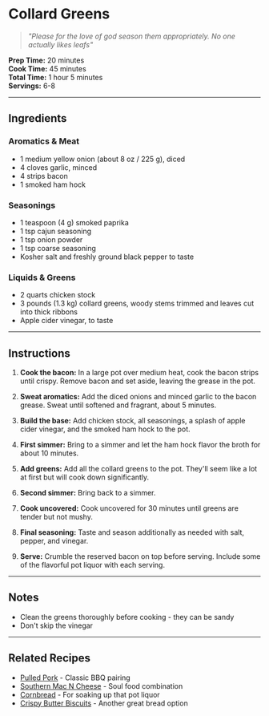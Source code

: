 # Collard Greens

> *"Please for the love of god season them appropriately. No one actually likes leafs"*

**Prep Time:** 20 minutes  
**Cook Time:** 45 minutes  
**Total Time:** 1 hour 5 minutes  
**Servings:** 6-8  

---

## Ingredients

### Aromatics & Meat
- 1 medium yellow onion (about 8 oz / 225 g), diced
- 4 cloves garlic, minced
- 4 strips bacon
- 1 smoked ham hock

### Seasonings
- 1 teaspoon (4 g) smoked paprika
- 1 tsp cajun seasoning
- 1 tsp onion powder
- 1 tsp coarse seasoning
- Kosher salt and freshly ground black pepper to taste

### Liquids & Greens
- 2 quarts chicken stock
- 3 pounds (1.3 kg) collard greens, woody stems trimmed and leaves cut into thick ribbons
- Apple cider vinegar, to taste

---

## Instructions

1. **Cook the bacon:** In a large pot over medium heat, cook the bacon strips until crispy. Remove bacon and set aside, leaving the grease in the pot.

2. **Sweat aromatics:** Add the diced onions and minced garlic to the bacon grease. Sweat until softened and fragrant, about 5 minutes.

3. **Build the base:** Add chicken stock, all seasonings, a splash of apple cider vinegar, and the smoked ham hock to the pot.

4. **First simmer:** Bring to a simmer and let the ham hock flavor the broth for about 10 minutes.

5. **Add greens:** Add all the collard greens to the pot. They'll seem like a lot at first but will cook down significantly.

6. **Second simmer:** Bring back to a simmer.

7. **Cook uncovered:** Cook uncovered for 30 minutes until greens are tender but not mushy.

8. **Final seasoning:** Taste and season additionally as needed with salt, pepper, and vinegar.

9. **Serve:** Crumble the reserved bacon on top before serving. Include some of the flavorful pot liquor with each serving.

---

## Notes

- Clean the greens thoroughly before cooking - they can be sandy
- Don't skip the vinegar 

---

## Related Recipes

- [Pulled Pork](../mains/pulled-pork.md) - Classic BBQ pairing
- [Southern Mac N Cheese](../mains/southern-mac-n-cheese.md) - Soul food combination
- [Cornbread](../sides/cornbread.md) - For soaking up that pot liquor
- [Crispy Butter Biscuits](../sides/crispy-butter-biscuits.md) - Another great bread option
